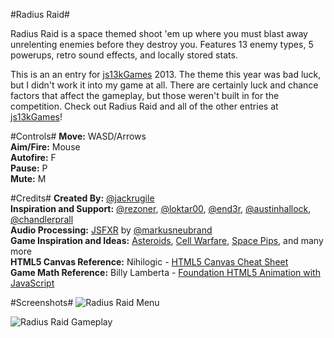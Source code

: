 #Radius Raid#

Radius Raid is a space themed shoot 'em up where you must blast away unrelenting enemies before they destroy you. Features 13 enemy types, 5 powerups, retro sound effects, and locally stored stats.

This is an an entry for [js13kGames](http://js13kgames.com) 2013. The theme this year was bad luck, but I didn't work it into my game at all. There are certainly luck and chance factors that affect the gameplay, but those weren't built in for the competition. Check out Radius Raid and all of the other entries at [js13kGames](http://js13kgames.com/entries)!

#Controls#
**Move:** WASD/Arrows  
**Aim/Fire:** Mouse  
**Autofire:** F  
**Pause:** P  
**Mute:** M

#Credits#
**Created By:** [@jackrugile](https://twitter.com/jackrugile)  
**Inspiration and Support:** [@rezoner](https://twitter.com/rezoner), [@loktar00](https://twitter.com/loktar00), [@end3r](https://twitter.com/end3r), [@austinhallock](https://twitter.com/austinhallok), [@chandlerprall](https://twitter.com/chandlerprall)  
**Audio Processing:** [JSFXR](https://github.com/mneubrand/jsfxr) by [@markusneubrand](https://twitter.com/markusneubrand)  
**Game Inspiration and Ideas:** [Asteroids](http://www.atari.com/arcade/asteroids), [Cell Warfare](http://armorgames.com/play/3204/cell-warfare), [Space Pips](http://armorgames.com/play/3097/space-pips), and many more  
**HTML5 Canvas Reference:** Nihilogic - [HTML5 Canvas Cheat Sheet](http://blog.nihilogic.dk/2009/02/html5-canvas-cheat-sheet.html)  
**Game Math Reference:** Billy Lamberta - [Foundation HTML5 Animation with JavaScript](http://lamberta.github.io/html5-animation/)

#Screenshots#
![Radius Raid Menu](http://jackrugile.com/radius-raid-js13k/images/menu-screenshot.png "Radius Raid Menu")

![Radius Raid Gameplay](http://jackrugile.com/radius-raid-js13k/images/gameplay-screenshot.png "Radius Raid Gameplay")